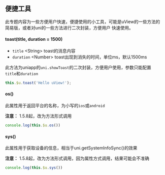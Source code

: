 ## 便捷工具

<demo-model url="/pages/componentsA/toast/index"></demo-model>


此专题内容为一些方便用户快速，便捷使用的小工具，可能是uView的一些方法的简易版，或者对uni的一些方法进行二次封装，方便用户
快速使用。


#### toast(title, duration = 1500)

- `title` <String\> toast的消息内容
- `duration` <Number\> toast出现到消失的时间，单位ms，默认1500ms

此方法为uniapp的`uni.showToast`的二次封装，方便用户使用，参数只能配置`title`和`duration`

```js
this.$u.toast('Hello uView!');
```


#### os() <Badge text="1.5.5" />

此属性用于返回平台的名称，为小写的`ios`或`android`  

**注意：** 1.5.8起，改为方法形式调用

```js
console.log(this.$u.os())
```


#### sys() <Badge text="1.5.5" />

此属性用于获取设备的信息，相当于uni.getSystemInfoSync()的效果  

**注意：** 1.5.8起，改为方法形式调用，因为属性方式调用，结果可能会不准确

```js
console.log(this.$u.sys())
```

